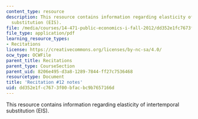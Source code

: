 ```yaml
---
content_type: resource
description: This resource contains information regarding elasticity of intertemporal
  substitution (EIS).
file: /media/courses/14-471-public-economics-i-fall-2012/dd352e1fc7673f00bfacbc9b7657166d_MIT14_471F12_recnotes12.pdf
file_type: application/pdf
learning_resource_types:
- Recitations
license: https://creativecommons.org/licenses/by-nc-sa/4.0/
ocw_type: OCWFile
parent_title: Recitations
parent_type: CourseSection
parent_uid: 8206e495-d3a8-1289-7844-ff27c7536468
resourcetype: Document
title: 'Recitation #12 notes'
uid: dd352e1f-c767-3f00-bfac-bc9b7657166d
---
```

This resource contains information regarding elasticity of intertemporal substitution (EIS).
